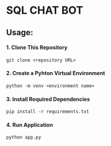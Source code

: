 # SQL CHAT BOT

## Usage:
#### 1. Clone This Repository
```
git clone <repository URL>
```
#### 2. Create a Pyhton Virtual Environment
```
python -m venv <environment name>
```
#### 3. Install Required Dependencies
```
pip install -r requirements.txt
```
#### 4. Run Application
```
python app.py
```
